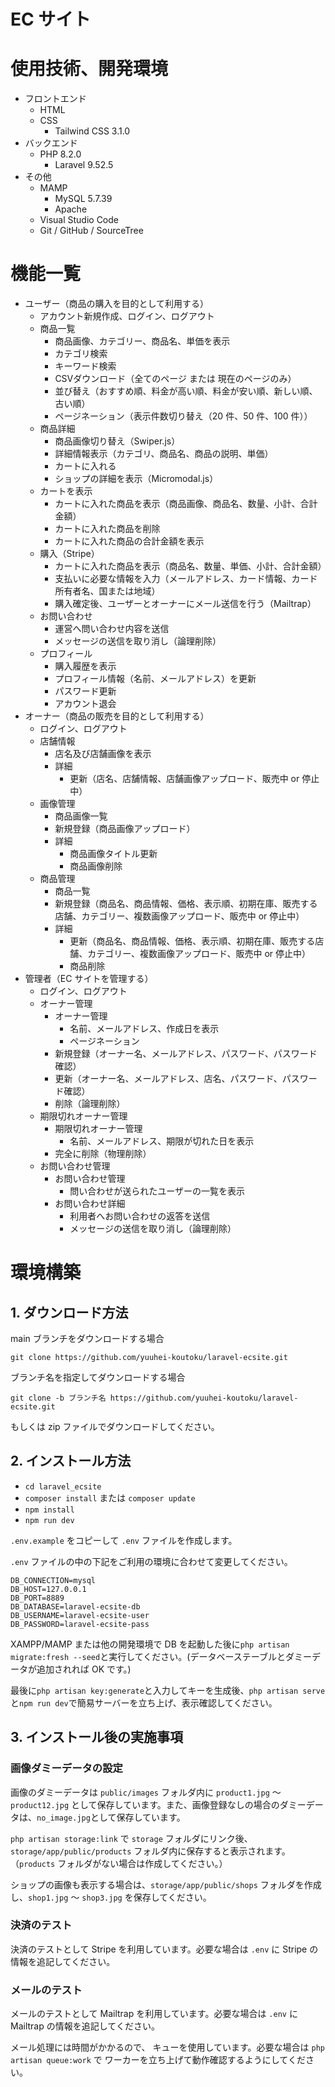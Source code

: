 # EC サイト

# 使用技術、開発環境

-   フロントエンド
    -   HTML
    -   CSS
        -   Tailwind CSS 3.1.0
-   バックエンド
    -   PHP 8.2.0
        -   Laravel 9.52.5
-   その他
    -   MAMP
        -   MySQL 5.7.39
        -   Apache
    -   Visual Studio Code
    -   Git / GitHub / SourceTree

# 機能一覧

-   ユーザー（商品の購入を目的として利用する）
    -   アカウント新規作成、ログイン、ログアウト
    -   商品一覧
        -   商品画像、カテゴリー、商品名、単価を表示
        -   カテゴリ検索
        -   キーワード検索
        -   CSVダウンロード（全てのページ または 現在のページのみ）
        -   並び替え（おすすめ順、料金が高い順、料金が安い順、新しい順、古い順）
        -   ページネーション（表示件数切り替え（20 件、50 件、100 件））
    -   商品詳細
        -   商品画像切り替え（Swiper.js）
        -   詳細情報表示（カテゴリ、商品名、商品の説明、単価）
        -   カートに入れる
        -   ショップの詳細を表示（Micromodal.js）
    -   カートを表示
        -   カートに入れた商品を表示（商品画像、商品名、数量、小計、合計金額）
        -   カートに入れた商品を削除
        -   カートに入れた商品の合計金額を表示
    -   購入（Stripe）
        -   カートに入れた商品を表示（商品名、数量、単価、小計、合計金額）
        -   支払いに必要な情報を入力（メールアドレス、カード情報、カード所有者名、国または地域）
        -   購入確定後、ユーザーとオーナーにメール送信を行う（Mailtrap）
    -   お問い合わせ
        -   運営へ問い合わせ内容を送信
        -   メッセージの送信を取り消し（論理削除）
    -   プロフィール
        -   購入履歴を表示
        -   プロフィール情報（名前、メールアドレス）を更新
        -   パスワード更新
        -   アカウント退会
-   オーナー（商品の販売を目的として利用する）
    -   ログイン、ログアウト
    -   店舗情報
        -   店名及び店舗画像を表示
        -   詳細
            -   更新（店名、店舗情報、店舗画像アップロード、販売中 or 停止中）
    -   画像管理
        -   商品画像一覧
        -   新規登録（商品画像アップロード）
        -   詳細
            -   商品画像タイトル更新
            -   商品画像削除
    -   商品管理
        -   商品一覧
        -   新規登録（商品名、商品情報、価格、表示順、初期在庫、販売する店舗、カテゴリー、複数画像アップロード、販売中 or 停止中）
        -   詳細
            -   更新（商品名、商品情報、価格、表示順、初期在庫、販売する店舗、カテゴリー、複数画像アップロード、販売中 or 停止中）
            -   商品削除
-   管理者（EC サイトを管理する）
    -   ログイン、ログアウト
    -   オーナー管理
        -   オーナー管理
            -   名前、メールアドレス、作成日を表示
            -   ページネーション
        -   新規登録（オーナー名、メールアドレス、パスワード、パスワード確認）
        -   更新（オーナー名、メールアドレス、店名、パスワード、パスワード確認）
        -   削除（論理削除）
    -   期限切れオーナー管理
        -   期限切れオーナー管理
            -   名前、メールアドレス、期限が切れた日を表示
        -   完全に削除（物理削除）
    -   お問い合わせ管理
        -   お問い合わせ管理
            -   問い合わせが送られたユーザーの一覧を表示
        -   お問い合わせ詳細
            -   利用者へお問い合わせの返答を送信
            -   メッセージの送信を取り消し（論理削除）

# 環境構築

## 1. ダウンロード方法

main ブランチをダウンロードする場合

```
git clone https://github.com/yuuhei-koutoku/laravel-ecsite.git
```

ブランチ名を指定してダウンロードする場合

```
git clone -b ブランチ名 https://github.com/yuuhei-koutoku/laravel-ecsite.git
```

もしくは zip ファイルでダウンロードしてください。

## 2. インストール方法

-   `cd laravel_ecsite`
-   `composer install` または `composer update`
-   `npm install`
-   `npm run dev`

`.env.example` をコピーして `.env` ファイルを作成します。

`.env` ファイルの中の下記をご利用の環境に合わせて変更してください。

```
DB_CONNECTION=mysql
DB_HOST=127.0.0.1
DB_PORT=8889
DB_DATABASE=laravel-ecsite-db
DB_USERNAME=laravel-ecsite-user
DB_PASSWORD=laravel-ecsite-pass
```

XAMPP/MAMP または他の開発環境で DB を起動した後に`php artisan migrate:fresh --seed`と実行してください。(データベーステーブルとダミーデータが追加されれば OK です。)

最後に`php artisan key:generate`と入力してキーを生成後、`php artisan serve`と`npm run dev`で簡易サーバーを立ち上げ、表示確認してください。

## 3. インストール後の実施事項

### 画像ダミーデータの設定

画像のダミーデータは `public/images` フォルダ内に `product1.jpg` 〜 `product12.jpg` として保存しています。また、画像登録なしの場合のダミーデータは、`no_image.jpg`として保存しています。

`php artisan storage:link` で `storage` フォルダにリンク後、`storage/app/public/products` フォルダ内に保存すると表示されます。（`products` フォルダがない場合は作成してください。）

ショップの画像も表示する場合は、`storage/app/public/shops` フォルダを作成し、`shop1.jpg` 〜 `shop3.jpg` を保存してください。

### 決済のテスト

決済のテストとして Stripe を利用しています。必要な場合は `.env` に Stripe の情報を追記してください。

### メールのテスト

メールのテストとして Mailtrap を利用しています。必要な場合は `.env` に Mailtrap の情報を追記してください。

メール処理には時間がかかるので、 キューを使用しています。必要な場合は `php artisan queue:work` で ワーカーを立ち上げて動作確認するようにしてください。
